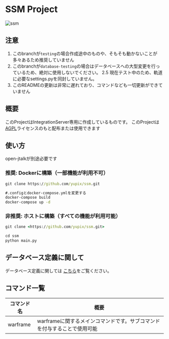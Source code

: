# SSM Project

![ssm](https://repo.akarinext.org/assets/image/YX.png)

## 注意

1. このbranchが`testing`の場合作成途中のものや、そもそも動かないことが多々あるため推奨していません
2. このbranchが`database-testing`の場合はデータベースへの大型変更を行っているため、絶対に使用しないでください。
   2.5 現在テスト中のため、軌道に必要なsettings.pyを同封していません。
3. このREADMEの更新は非常に遅れており、コマンドなども一切更新ができていません

## 概要

このProjectはIntegrationServer専用に作成しているものです。
このProjectは[AGPL](LICENSE)ライセンスのもと配布または使用できます

## 使い方

open-jtalkが別途必要です

### 推奨: Dockerに構築（一部機能が利用不可）

```cmd
git clone https://github.com/yupix/ssm.git

#.configとdocker-compose.ymlを変更する
docker-compose build
docker-compose up -d
```

### 非推奨: ホストに構築（すべての機能が利用可能）

```cmd
git clone <https://github.com/yupix/ssm.git>

cd ssm
python main.py
```

## データベース定義に関して

データベース定義に関しては [こちら](./doc/schema)をご覧ください。

## コマンド一覧

|コマンド名|概要|
|---|---|
|warframe|warframeに関するメインコマンドです。サブコマンドを付与することで使用可能|
